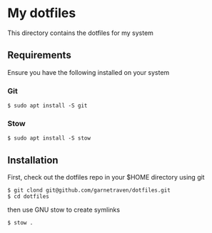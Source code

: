 # My dotfiles

This directory contains the dotfiles for my system

## Requirements

Ensure you have the following installed on your system

### Git

```
$ sudo apt install -S git
```

### Stow

```
$ sudo apt install -S stow
```

## Installation

First, check out the dotfiles repo in your $HOME directory using git

```
$ git clond git@github.com/garnetraven/dotfiles.git
$ cd dotfiles
```

then use GNU stow to create symlinks

```
$ stow .
```


